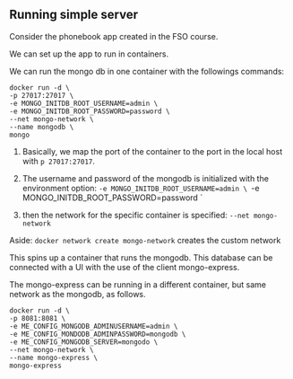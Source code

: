 ## Running simple server
Consider the phonebook app created in the FSO course. 

We can set up the app to run in containers. 

We can run the mongo db in one container with the followings commands:
```
docker run -d \
-p 27017:27017 \
-e MONGO_INITDB_ROOT_USERNAME=admin \
-e MONGO_INITDB_ROOT_PASSWORD=password \
--net mongo-network \
--name mongodb \
mongo
```

1. Basically, we map the port of the container to the port in the local host with `p 27017:27017`.

2. The username and password of the mongodb is initialized with the environment option:
`-e MONGO_INITDB_ROOT_USERNAME=admin \
`-e MONGO_INITDB_ROOT_PASSWORD=password \`

3. then the network for the specific container is specified:
`--net mongo-network`

Aside: `docker network create mongo-network` creates the custom network

This spins up a container that runs the mongodb. This database can be connected with a UI with the use of the client mongo-express. 

The mongo-express can be running in a different container, but same network as the mongodb, as follows. 

```
docker run -d \
-p 8081:8081 \
-e ME_CONFIG_MONGODB_ADMINUSERNAME=admin \
-e ME_CONFIG_MONDODB_ADMINPASSWORD=mongodb \
-e ME_CONFIG_MONGODB_SERVER=mongodo \
--net mongo-network \
--name mongo-express \
mongo-express
```

